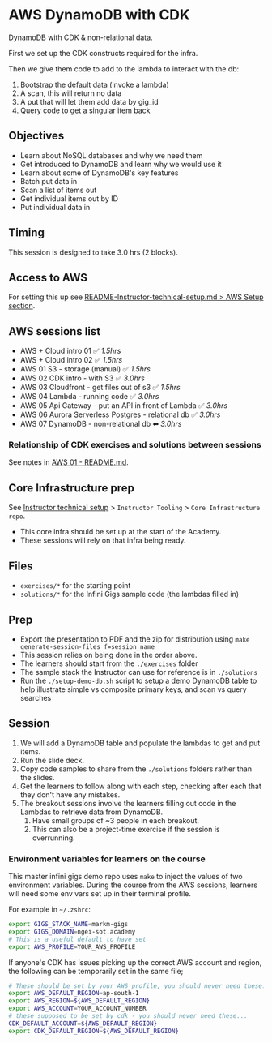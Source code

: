 # AWS DynamoDB with CDK

DynamoDB with CDK & non-relational data.

First we set up the CDK constructs required for the infra.

Then we give them code to add to the lambda to interact with the db:

1. Bootstrap the default data (invoke a lambda)
1. A scan, this will return no data
1. A put that will let them add data by gig_id
1. Query code to get a singular item back

## Objectives

- Learn about NoSQL databases and why we need them
- Get introduced to DynamoDB and learn why we would use it
- Learn about some of DynamoDB's key features
- Batch put data in
- Scan a list of items out
- Get individual items out by ID
- Put individual data in

## Timing

This session is designed to take 3.0 hrs (2 blocks).

## Access to AWS

For setting this up see [README-Instructor-technical-setup.md > AWS Setup section](../README-Instructor-technical-setup.md).

## AWS sessions list

- AWS + Cloud intro 01 ✅ _1.5hrs_
- AWS + Cloud intro 02 ✅ _1.5hrs_
- AWS 01 S3 - storage (manual) ✅ _1.5hrs_
- AWS 02 CDK intro - with S3 ✅ _3.0hrs_
- AWS 03 Cloudfront - get files out of s3 ✅ _1.5hrs_
- AWS 04 Lambda - running code ✅ _3.0hrs_
- AWS 05 Api Gateway - put an API in front of Lambda ✅ _3.0hrs_
- AWS 06 Aurora Serverless Postgres - relational db ✅ _3.0hrs_
- AWS 07 DynamoDB - non-relational db ⬅ _3.0hrs_

### Relationship of CDK exercises and solutions between sessions

See notes in [AWS 01 - README.md](../aws-iac-01-storage-s3-manual/README.md).

## Core Infrastructure prep

See [Instructor technical setup](./README-Instructor-technical-setup.md) > `Instructor Tooling` > `Core Infrastructure repo`.

- This core infra should be set up at the start of the Academy.
- These sessions will rely on that infra being ready.

## Files

- `exercises/*` for the starting point
- `solutions/*` for the Infini Gigs sample code (the lambdas filled in)

## Prep

- Export the presentation to PDF and the zip for distribution using `make generate-session-files f=session_name`
- This session relies on being done in the order above.
- The learners should start from the `./exercises` folder
- The sample stack the Instructor can use for reference is in `./solutions`
- Run the `./setup-demo-db.sh` script to setup a demo DynamoDB table to help illustrate simple vs composite primary keys, and scan vs query searches

## Session

1. We will add a DynamoDB table and populate the lambdas to get and put items.
1. Run the slide deck.
1. Copy code samples to share from the `./solutions` folders rather than the slides.
1. Get the learners to follow along with each step, checking after each that they don't have any mistakes.
1. The breakout sessions involve the learners filling out code in the Lambdas to retrieve data from DynamoDB.
    1. Have small groups of ~3 people in each breakout.
    1. This can also be a project-time exercise if the session is overrunning.

### Environment variables for learners on the course

This master infini gigs demo repo uses `make` to inject the values of two environment variables. During the course from the AWS sessions, learners will need some env vars set up in their terminal profile.

For example in `~/.zshrc`:

```sh
export GIGS_STACK_NAME=markm-gigs
export GIGS_DOMAIN=ngei-sot.academy
# This is a useful default to have set
export AWS_PROFILE=YOUR_AWS_PROFILE
```

If anyone's CDK has issues picking up the correct AWS account and region, the following can be temporarily set in the same file;

```sh
# These should be set by your AWS profile, you should never need these...
export AWS_DEFAULT_REGION=ap-south-1
export AWS_REGION=${AWS_DEFAULT_REGION}
export AWS_ACCOUNT=YOUR_ACCOUNT_NUMBER
# these supposed to be set by cdk - you should never need these...
CDK_DEFAULT_ACCOUNT=${AWS_DEFAULT_REGION}
export CDK_DEFAULT_REGION=${AWS_DEFAULT_REGION}
```
